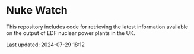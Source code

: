 # Nuke Watch

This repository includes code for retrieving the latest information available on the output of EDF nuclear power plants in the UK.

Last updated: 2024-07-29 18:12